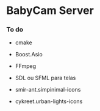 # BabyCam Server

### **To do**

- cmake 
- Boost.Asio
- FFmpeg
- SDL ou SFML para telas 

- smir-ant.simpinimal-icons
- cykreet.urban-lights-icons
